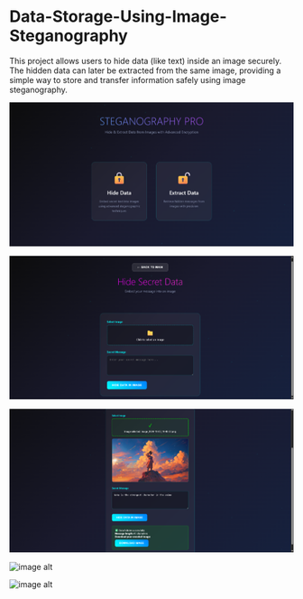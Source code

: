 # Data-Storage-Using-Image-Steganography
This project allows users to hide data (like text) inside an image securely. The hidden data can later be extracted from the same image, providing a simple way to store and transfer information safely using image steganography.

![image alt](https://github.com/jayanth1u/Data-Storage-Using-Image-Steganography/blob/1bd3229362fa5e3bfb1174b96e21e3c91789772e/Screenshot%202025-08-25%20155712.png)

![image alt](https://github.com/jayanth1u/Data-Storage-Using-Image-Steganography/blob/1d723112a8a55aeb12a1e2e0f1f9febd29d4e12b/Screenshot%202025-08-25%20155748.png)

![image alt](https://github.com/jayanth1u/Data-Storage-Using-Image-Steganography/blob/9c532ecb4200b6d881cff9c5a1be074808ea85c3/Screenshot%202025-08-25%20155837.png)

![image alt]()

![image alt]()
